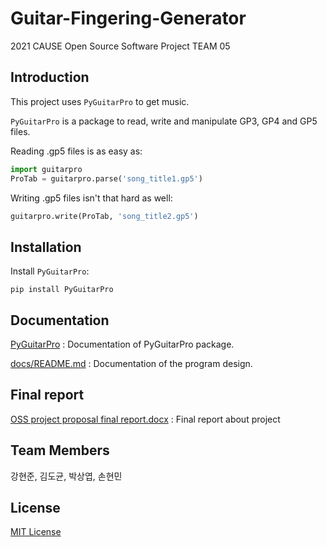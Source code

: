 # Guitar-Fingering-Generator

2021 CAUSE Open Source Software Project TEAM 05

## Introduction

This project uses `PyGuitarPro` to get music.

`PyGuitarPro` is a package to read, write and manipulate GP3, GP4 and GP5 files.

Reading .gp5 files is as easy as:
```py
import guitarpro
ProTab = guitarpro.parse('song_title1.gp5')
```

Writing .gp5 files isn't that hard as well:
```py
guitarpro.write(ProTab, 'song_title2.gp5')
```

## Installation

Install `PyGuitarPro`:
```
pip install PyGuitarPro
```

## Documentation

[PyGuitarPro](https://pyguitarpro.readthedocs.io/en/stable/) : Documentation of PyGuitarPro package.

[docs/README.md](docs/README.md) : Documentation of the program design.

## Final report

[OSS project proposal final report.docx](OSSProjectProposalFinalReport.docx) : Final report about project

## Team Members

강현준, 김도균, 박상엽, 손현민

## License

[MIT License](LICENSE)
